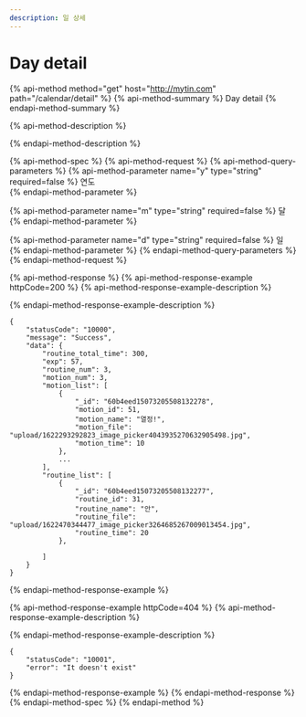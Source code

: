```yaml
---
description: 일 상세
---
```


# Day detail

{% api-method method="get" host="http://mytin.com" path="/calendar/detail" %}
{% api-method-summary %}
Day detail
{% endapi-method-summary %}

{% api-method-description %}

{% endapi-method-description %}

{% api-method-spec %}
{% api-method-request %}
{% api-method-query-parameters %}
{% api-method-parameter name="y" type="string" required=false %}
  연도  
{% endapi-method-parameter %}

{% api-method-parameter name="m" type="string" required=false %}
  달  
{% endapi-method-parameter %}

{% api-method-parameter name="d" type="string" required=false %}
  일  
{% endapi-method-parameter %}
{% endapi-method-query-parameters %}
{% endapi-method-request %}

{% api-method-response %}
{% api-method-response-example httpCode=200 %}
{% api-method-response-example-description %}

{% endapi-method-response-example-description %}

```
{
    "statusCode": "10000",
    "message": "Success",
    "data": {
        "routine_total_time": 300,
        "exp": 57,
        "routine_num": 3,
        "motion_num": 3,
        "motion_list": [
            {
                "_id": "60b4eed15073205508132278",
                "motion_id": 51,
                "motion_name": "열정!",
                "motion_file": "upload/1622293292823_image_picker4043935270632905498.jpg",
                "motion_time": 10
            },
            ...
        ],
        "routine_list": [
            {
                "_id": "60b4eed15073205508132277",
                "routine_id": 31,
                "routine_name": "안",
                "routine_file": "upload/1622470344477_image_picker3264685267009013454.jpg",
                "routine_time": 20
            },
            
        ]
    }
}
```
{% endapi-method-response-example %}

{% api-method-response-example httpCode=404 %}
{% api-method-response-example-description %}

{% endapi-method-response-example-description %}

```
{
    "statusCode": "10001",
    "error": "It doesn't exist"
}
```
{% endapi-method-response-example %}
{% endapi-method-response %}
{% endapi-method-spec %}
{% endapi-method %}


